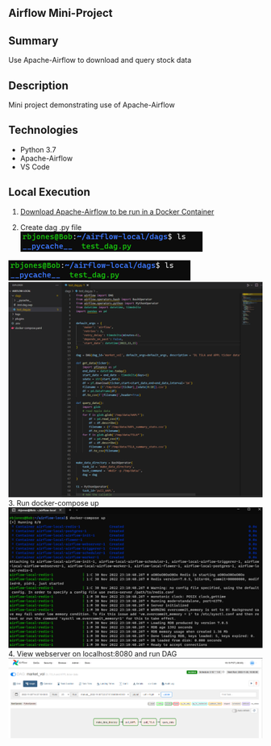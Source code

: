 ## Airflow Mini-Project

## Summary
Use Apache-Airflow to download and query stock data  

## Description
Mini project demonstrating use of Apache-Airflow

## Technologies
- Python 3.7
- Apache-Airflow
- VS Code

## Local Execution
1. [Download Apache-Airflow to be run in a Docker Container](https://towardsdatascience.com/run-airflow-docker-1b83a57616fb)

2. Create dag .py file
![Alt Text](screenshots/test_dag_1.png?raw=true "load output")

![Alt Text](screenshots/test_dag_pic_1.PNG?raw=true "test dag")
<br>
![Alt Text](screenshots/test_dag_pic_2.PNG?raw=true "test dag 2")
<br>
3. Run docker-compose up
![Alt Text](screenshots/docker_compose_up.PNG?raw=true "docker compose up")
4. View webserver on localhost:8080 and run DAG
![Alt Text](screenshots/dag_run.PNG?raw=true "docker compose up")

